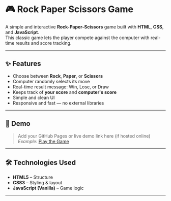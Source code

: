 # 🎮 Rock Paper Scissors Game

A simple and interactive **Rock-Paper-Scissors** game built with **HTML**, **CSS**, and **JavaScript**.  
This classic game lets the player compete against the computer with real-time results and score tracking.

---

## ✨ Features

- Choose between **Rock**, **Paper**, or **Scissors**
- Computer randomly selects its move
- Real-time result message: Win, Lose, or Draw
- Keeps track of **your score** and **computer's score**
- Simple and clean UI
- Responsive and fast — no external libraries

---

## 🚀 Demo

> Add your GitHub Pages or live demo link here (if hosted online)  
> _Example:_ [Play the Game](https://your-username.github.io/rock-paper-scissors/)


---

## 🛠️ Technologies Used

- **HTML5** – Structure
- **CSS3** – Styling & layout
- **JavaScript (Vanilla)** – Game logic

---


